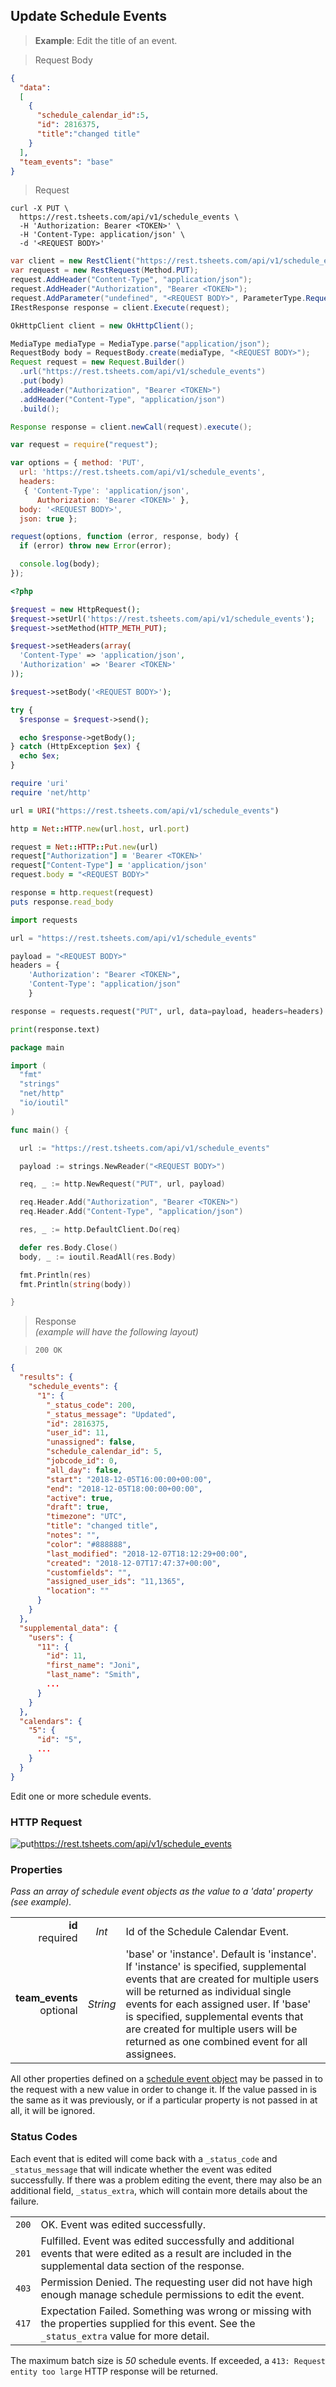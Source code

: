 ## Update Schedule Events

 > **Example**: Edit the title of an event.

 > Request Body

```json
{
  "data":
  [
    {
      "schedule_calendar_id":5,
      "id": 2816375,
      "title":"changed title"
    }
  ],
  "team_events": "base"
}
```

 > Request

```shell
curl -X PUT \
  https://rest.tsheets.com/api/v1/schedule_events \
  -H 'Authorization: Bearer <TOKEN>' \
  -H 'Content-Type: application/json' \
  -d '<REQUEST BODY>'
```

```csharp
var client = new RestClient("https://rest.tsheets.com/api/v1/schedule_events");
var request = new RestRequest(Method.PUT);
request.AddHeader("Content-Type", "application/json");
request.AddHeader("Authorization", "Bearer <TOKEN>");
request.AddParameter("undefined", "<REQUEST BODY>", ParameterType.RequestBody);
IRestResponse response = client.Execute(request);
```

```java
OkHttpClient client = new OkHttpClient();

MediaType mediaType = MediaType.parse("application/json");
RequestBody body = RequestBody.create(mediaType, "<REQUEST BODY>");
Request request = new Request.Builder()
  .url("https://rest.tsheets.com/api/v1/schedule_events")
  .put(body)
  .addHeader("Authorization", "Bearer <TOKEN>")
  .addHeader("Content-Type", "application/json")
  .build();

Response response = client.newCall(request).execute();
```

```javascript
var request = require("request");

var options = { method: 'PUT',
  url: 'https://rest.tsheets.com/api/v1/schedule_events',
  headers: 
   { 'Content-Type': 'application/json',
      Authorization: 'Bearer <TOKEN>' },
  body: '<REQUEST BODY>',
  json: true };

request(options, function (error, response, body) {
  if (error) throw new Error(error);

  console.log(body);
});
```

```php
<?php

$request = new HttpRequest();
$request->setUrl('https://rest.tsheets.com/api/v1/schedule_events');
$request->setMethod(HTTP_METH_PUT);

$request->setHeaders(array(
  'Content-Type' => 'application/json',
  'Authorization' => 'Bearer <TOKEN>'
));

$request->setBody('<REQUEST BODY>');

try {
  $response = $request->send();

  echo $response->getBody();
} catch (HttpException $ex) {
  echo $ex;
}
```

```ruby
require 'uri'
require 'net/http'

url = URI("https://rest.tsheets.com/api/v1/schedule_events")

http = Net::HTTP.new(url.host, url.port)

request = Net::HTTP::Put.new(url)
request["Authorization"] = 'Bearer <TOKEN>'
request["Content-Type"] = 'application/json'
request.body = "<REQUEST BODY>"

response = http.request(request)
puts response.read_body
```

```python
import requests

url = "https://rest.tsheets.com/api/v1/schedule_events"

payload = "<REQUEST BODY>"
headers = {
    'Authorization': "Bearer <TOKEN>",
    'Content-Type': "application/json"
    }

response = requests.request("PUT", url, data=payload, headers=headers)

print(response.text)
```

```go
package main

import (
  "fmt"
  "strings"
  "net/http"
  "io/ioutil"
)

func main() {

  url := "https://rest.tsheets.com/api/v1/schedule_events"

  payload := strings.NewReader("<REQUEST BODY>")

  req, _ := http.NewRequest("PUT", url, payload)

  req.Header.Add("Authorization", "Bearer <TOKEN>")
  req.Header.Add("Content-Type", "application/json")

  res, _ := http.DefaultClient.Do(req)

  defer res.Body.Close()
  body, _ := ioutil.ReadAll(res.Body)

  fmt.Println(res)
  fmt.Println(string(body))

}
```

> Response<br/><i>(example will have the following layout)</i>

> <code class="level200">200 OK</code>

```json
{
  "results": {
    "schedule_events": {
      "1": {
        "_status_code": 200,
        "_status_message": "Updated",
        "id": 2816375,
        "user_id": 11,
        "unassigned": false,
        "schedule_calendar_id": 5,
        "jobcode_id": 0,
        "all_day": false,
        "start": "2018-12-05T16:00:00+00:00",
        "end": "2018-12-05T18:00:00+00:00",
        "active": true,
        "draft": true,
        "timezone": "UTC",
        "title": "changed title",
        "notes": "",
        "color": "#888888",
        "last_modified": "2018-12-07T18:12:29+00:00",
        "created": "2018-12-07T17:47:37+00:00",
        "customfields": "",
        "assigned_user_ids": "11,1365",
        "location": ""
      }
    }
  },
  "supplemental_data": {
    "users": {
      "11": {
        "id": 11,
        "first_name": "Joni",
        "last_name": "Smith",
        ...
      }
    }
  },
  "calendars": {
    "5": {
      "id": "5",
      ...
    }
  }
}
```

Edit one or more schedule events.

### HTTP Request

<img src="../../images/put.png" alt="put"/><api>https://rest.tsheets.com/api/v1/schedule_events</api>

### Properties
_Pass an array of schedule event objects as the value to a 'data' property (see example)._

|                |             |             |
| -------------: | :---------: | ----------- |
| **id**<br/>required | _Int_ | Id of the Schedule Calendar Event. |
| **team_events**<br/>optional | _String_ | 'base' or 'instance'. Default is 'instance'. If 'instance' is specified, supplemental events that are created for multiple users will be returned as individual single events for each assigned user. If 'base' is specified, supplemental events that are created for multiple users will be returned as one combined event for all assignees. |

All other properties defined on a [schedule event object](#the-schedule-event-object) may be passed in to the request with a new value in order to change it. If the value passed in is the same as it was previously, or if a particular property is not passed in at all, it will be ignored.

### Status Codes
Each event that is edited will come back with a `_status_code` and `_status_message` that will indicate whether the event was edited successfully. If there was a problem editing the event, there may also be an additional field, `_status_extra`, which will contain more details about the failure.

|         |          |
| :-----: | :------- |
| <code class="level200">200</code> | OK. Event was edited successfully. |
| <code class="level200">201</code> | Fulfilled. Event was edited successfully and additional events that were edited as a result are included in the supplemental data section of the response. |
| <code class="level400">403</code> | Permission Denied. The requesting user did not have high enough manage schedule permissions to edit the event. |
| <code class="level400">417</code> | Expectation Failed. Something was wrong or missing with the properties supplied for this event. See the `_status_extra` value for more detail. |

 <aside class="notice">
The maximum batch size is <i>50</i> schedule events. If exceeded, a <code class="standout">413: Request entity too large</code> HTTP response will be returned.
</aside>

